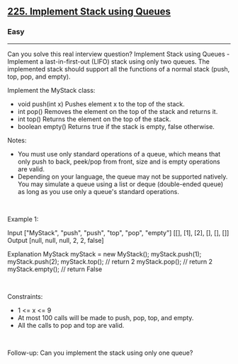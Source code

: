 <h2><a href="https://leetcode.com/problems/implement-stack-using-queues/">225. Implement Stack using Queues</a></h2><h3>Easy</h3><hr>Can you solve this real interview question? Implement Stack using Queues - Implement a last-in-first-out (LIFO) stack using only two queues. The implemented stack should support all the functions of a normal stack (push, top, pop, and empty).

Implement the MyStack class:

 * void push(int x) Pushes element x to the top of the stack.
 * int pop() Removes the element on the top of the stack and returns it.
 * int top() Returns the element on the top of the stack.
 * boolean empty() Returns true if the stack is empty, false otherwise.

Notes:

 * You must use only standard operations of a queue, which means that only push to back, peek/pop from front, size and is empty operations are valid.
 * Depending on your language, the queue may not be supported natively. You may simulate a queue using a list or deque (double-ended queue) as long as you use only a queue's standard operations.

 

Example 1:


Input
["MyStack", "push", "push", "top", "pop", "empty"]
[[], [1], [2], [], [], []]
Output
[null, null, null, 2, 2, false]

Explanation
MyStack myStack = new MyStack();
myStack.push(1);
myStack.push(2);
myStack.top(); // return 2
myStack.pop(); // return 2
myStack.empty(); // return False


 

Constraints:

 * 1 <= x <= 9
 * At most 100 calls will be made to push, pop, top, and empty.
 * All the calls to pop and top are valid.

 

Follow-up: Can you implement the stack using only one queue?